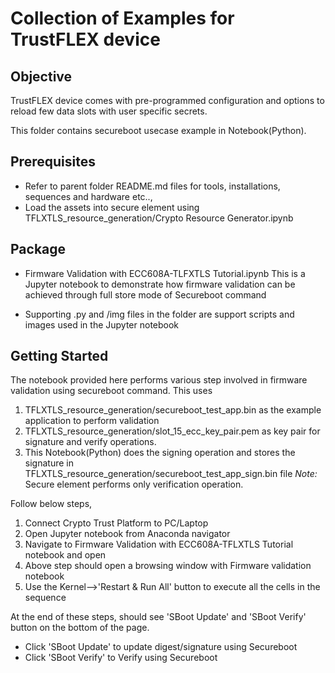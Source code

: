 # Collection of Examples for TrustFLEX device

## Objective
TrustFLEX device comes with pre-programmed configuration and options to reload few data slots with user specific secrets.

This folder contains secureboot usecase example in Notebook(Python).

## Prerequisites
   - Refer to parent folder README.md files for tools, installations, sequences and hardware etc..,
   - Load the assets into secure element using TFLXTLS_resource_generation/Crypto Resource Generator.ipynb

## Package
 - Firmware Validation with ECC608A-TLFXTLS Tutorial.ipynb
This is a Jupyter notebook to demonstrate how firmware validation can be achieved through full store mode of Secureboot command

 - Supporting
.py and /img files in the folder are support scripts and images  used in the Jupyter notebook

## Getting Started
The notebook provided here performs various step involved in firmware validation using secureboot command. This uses
1. TFLXTLS_resource_generation/secureboot_test_app.bin as the example application to perform validation
2. TFLXTLS_resource_generation/slot_15_ecc_key_pair.pem as key pair for signature and verify operations.
3. This Notebook(Python) does the signing operation and stores the signature in TFLXTLS_resource_generation/secureboot_test_app_sign.bin file
*Note:* Secure element performs only verification operation.

Follow below steps,
1. Connect Crypto Trust Platform to PC/Laptop
2. Open Jupyter notebook from Anaconda navigator
3. Navigate to Firmware Validation with ECC608A-TFLXTLS Tutorial notebook and open
4. Above step should open a browsing window with Firmware validation notebook
4. Use the Kernel-->'Restart & Run All' button to execute all the cells in the sequence

At the end of these steps, should see 'SBoot Update' and 'SBoot Verify' button on the bottom of the page.
 - Click 'SBoot Update' to update digest/signature using Secureboot
 - Click 'SBoot Verify' to Verify using Secureboot